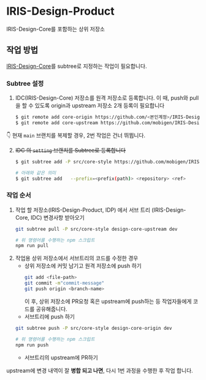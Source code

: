 # IRIS-Design-Product

IRIS-Design-Core를 포함하는 상위 저장소

## 작업 방법
[IRIS-Design-Core](https://github.com/mobigen/IRIS-Design-Core)를 subtree로 지정하는 작업이 필요합니다.
### Subtree 설정

1. IDC(IRIS-Design-Core) 저장소를 원격 저장소로 등록합니다. 이 때, push와 pull을 할 수 있도록 origin과 upstream 저장소 2개 등록이 필요합니다
   ```bash
   $ git remote add core-origin https://github.com/<본인계정>/IRIS-Design-Core
   $ git remote add core-upstream https://github.com/mobigen/IRIS-Design-Core
   ```

👇 현재 `main` 브랜치를 복제할 경우, 2번 작업은 건너 뛰뜁니다.

2. ~~IDC 의 `setting` 브랜치를 Subtree로 등록합니다~~

   ```bash
   $ git subtree add -P src/core-style https://github.com/mobigen/IRIS-Design-Core.git main

   # 아래와 같은 의미
   $ git subtree add   --prefix=<prefix(path)> <repository> <ref>
   ```

### 작업 순서
1. 작업 할 저장소(IRIS-Design-Product, IDP) 에서 서브 트리 (IRIS-Design-Core, IDC) 변경사항 받아오기
   ```bash
   git subtree pull -P src/core-style design-core-upstream dev

   # 위 명령어를 수행하는 npm 스크립트
   npm run pull
   ```
2. 작업용 상위 저장소에서 서브트리의 코드를 수정한 경우
   - 상위 저장소에 커밋 남기고 원격 저장소에 push 하기
     ```bash
     git add <file-path>
     git commit -m"commit-message"
     git push origin <branch-name>
     ```
     이 후, 상위 저장소에 PR요청 혹은 upstream에 push하는 등 작업자들에게 코드를 공유해줍니다.
   - 서브트리에 push 하기
   ```bash
   git subtree push -P src/core-style design-core-origin dev

   # 위 명령어를 수행하는 npm 스크립트
   npm run push
   ```
   - 서브트리의 upstream에 PR하기

upstream에 변경 내역이 잘 **병합 되고 나면**, 다시 1번 과정을 수행한 후 작업 합니다.